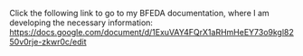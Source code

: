 Click the following link to go to my BFEDA documentation, where I am developing the necessary information: 
https://docs.google.com/document/d/1ExuVAY4FQrX1aRHmHeEY73o9kgl8250v0rje-zkwr0c/edit
